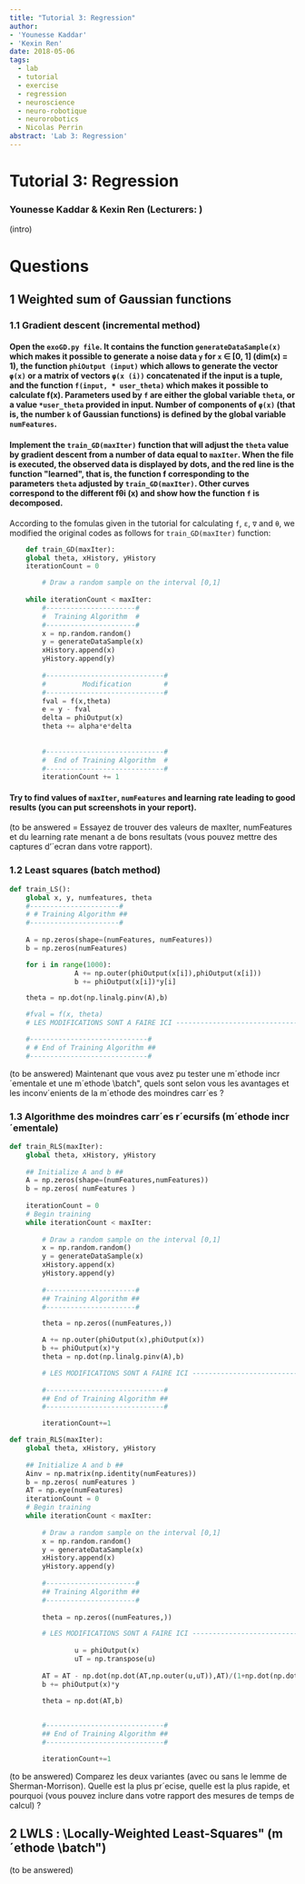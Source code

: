 ```yaml
---
title: "Tutorial 3: Regression"
author:
- 'Younesse Kaddar'
- 'Kexin Ren'
date: 2018-05-06
tags:
  - lab
  - tutorial
  - exercise
  - regression
  - neuroscience
  - neuro-robotique
  - neurorobotics
  - Nicolas Perrin
abstract: 'Lab 3: Regression'
---
```


# Tutorial 3: Regression

### Younesse Kaddar & Kexin Ren (**Lecturers**: )

(intro)


# Questions


## 1 Weighted sum of Gaussian functions

### 1.1 Gradient descent (incremental method)

#### Open the `exoGD.py file`. It contains the function `generateDataSample(x)` which makes it possible to generate a noise data `y` for `x` ∈ [$0$, $1$] (dim(`x`) = $1$), the function `phiOutput (input)` which allows to generate the vector `φ(x)` or a matrix of vectors `φ(x (i))` concatenated if the input is a tuple, and the function `f(input, * user_theta)` which makes it possible to calculate f(x). Parameters used by `f` are either the global variable `theta`, or a value `*user_theta` provided in input. Number of components of `φ(x)` (that is, the number `k` of Gaussian functions) is defined by the global variable `numFeatures`.

#### Implement the `train_GD(maxIter)` function that will adjust the `theta` value by gradient descent from a number of data equal to `maxIter`. When the file is executed, the observed data is displayed by dots, and the red line is the function "learned", that is, the function f corresponding to the parameters `theta` adjusted by `train_GD(maxIter)`. Other curves correspond to the different fθi (x) and show how the function `f` is decomposed.


According to the fomulas given in the tutorial for calculating `f`, `ε`, `∇` and `θ`,  we modified the original codes as follows for `train_GD(maxIter)` function:


```python
	def train_GD(maxIter):
	global theta, xHistory, yHistory
	iterationCount = 0

		# Draw a random sample on the interval [0,1]
	
	while iterationCount < maxIter:			
		#----------------------#
		#  Training Algorithm  #
		#----------------------#
		x = np.random.random() 
		y = generateDataSample(x)
		xHistory.append(x)
		yHistory.append(y)
		
		#-----------------------------#
		#         Modification        #
		#-----------------------------#
		fval = f(x,theta)
		e = y - fval
		delta = phiOutput(x)
		theta += alpha*e*delta
		
		
		#-----------------------------#
		#  End of Training Algorithm  #
		#-----------------------------#
		iterationCount += 1
```


#### Try to find values of `maxIter`, `numFeatures` and learning rate leading to good results (you can put screenshots in your report).

(to be answered = Essayez de trouver des valeurs de maxIter, numFeatures et du learning rate menant a de bons resultats (vous pouvez mettre des captures d’´ecran dans votre rapport). 

### 1.2 Least squares (batch method)

```python
def train_LS():
	global x, y, numfeatures, theta			
	#----------------------#
	# # Training Algorithm ##
	#----------------------#
		
	A = np.zeros(shape=(numFeatures, numFeatures))		
	b = np.zeros(numFeatures)

	for i in range(1000):
                A += np.outer(phiOutput(x[i]),phiOutput(x[i]))
                b += phiOutput(x[i])*y[i]

	theta = np.dot(np.linalg.pinv(A),b)

	#fval = f(x, theta) 
	# LES MODIFICATIONS SONT A FAIRE ICI ---------------------------------------------------------

	#-----------------------------#
	# # End of Training Algorithm ##
	#-----------------------------#
```

(to be answered) Maintenant que vous avez pu tester une m´ethode incr´ementale et une m´ethode \batch", quels sont
selon vous les avantages et les inconv´enients de la m´ethode des moindres carr´es ?

### 1.3 Algorithme des moindres carr´es r´ecursifs (m´ethode incr´ementale)

```python
def train_RLS(maxIter):	
	global theta, xHistory, yHistory
			
	## Initialize A and b ##
	A = np.zeros(shape=(numFeatures,numFeatures))
	b = np.zeros( numFeatures )
	
	iterationCount = 0
	# Begin training
	while iterationCount < maxIter:
	
		# Draw a random sample on the interval [0,1]
		x = np.random.random() 
		y = generateDataSample(x)
		xHistory.append(x)
		yHistory.append(y)
		
		#----------------------#
		## Training Algorithm ##
		#----------------------#

		theta = np.zeros((numFeatures,))

		A += np.outer(phiOutput(x),phiOutput(x))
		b += phiOutput(x)*y
		theta = np.dot(np.linalg.pinv(A),b)

		# LES MODIFICATIONS SONT A FAIRE ICI ---------------------------------------------------------
		
		#-----------------------------#
		## End of Training Algorithm ##
		#-----------------------------#

		iterationCount+=1
```


```python
def train_RLS(maxIter):	
	global theta, xHistory, yHistory
			
	## Initialize A and b ##
	Ainv = np.matrix(np.identity(numFeatures))
	b = np.zeros( numFeatures )
	AT = np.eye(numFeatures)
	iterationCount = 0
	# Begin training
	while iterationCount < maxIter:
	
		# Draw a random sample on the interval [0,1]
		x = np.random.random() 
		y = generateDataSample(x)
		xHistory.append(x)
		yHistory.append(y)
		
		#----------------------#
		## Training Algorithm ##
		#----------------------#
		
		theta = np.zeros((numFeatures,))

		# LES MODIFICATIONS SONT A FAIRE ICI ---------------------------------------------------------
                
                u = phiOutput(x)
                uT = np.transpose(u)
                
		AT = AT - np.dot(np.dot(AT,np.outer(u,uT)),AT)/(1+np.dot(np.dot(uT,AT),u))
		b += phiOutput(x)*y

		theta = np.dot(AT,b)

		
		#-----------------------------#
		## End of Training Algorithm ##
		#-----------------------------#

		iterationCount+=1
```

(to be answered) Comparez les deux variantes (avec ou sans le lemme de Sherman-Morrison). Quelle est la plus pr´ecise,
quelle est la plus rapide, et pourquoi (vous pouvez inclure dans votre rapport des mesures de temps de
calcul) ?

## 2 LWLS : \Locally-Weighted Least-Squares" (m´ethode \batch")

(to be answered)
